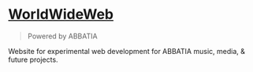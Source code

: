 # [WorldWideWeb](http://worldwideweb.live)

> Powered by ABBATIA

Website for experimental web development for ABBATIA music, media, & future projects.
